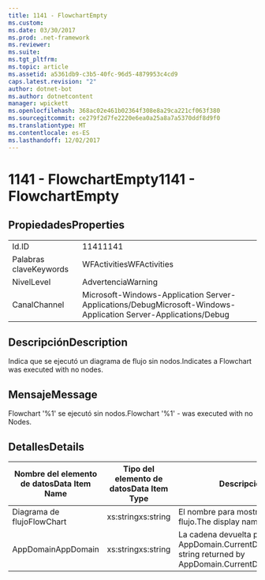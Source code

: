 ```yaml
---
title: 1141 - FlowchartEmpty
ms.custom: 
ms.date: 03/30/2017
ms.prod: .net-framework
ms.reviewer: 
ms.suite: 
ms.tgt_pltfrm: 
ms.topic: article
ms.assetid: a5361db9-c3b5-40fc-96d5-4879953c4cd9
caps.latest.revision: "2"
author: dotnet-bot
ms.author: dotnetcontent
manager: wpickett
ms.openlocfilehash: 368ac02e461b02364f308e8a29ca221cf063f380
ms.sourcegitcommit: ce279f2d7fe2220e6ea0a25a8a7a5370ddf8d9f0
ms.translationtype: MT
ms.contentlocale: es-ES
ms.lasthandoff: 12/02/2017
---
```

# <a name="1141---flowchartempty"></a><span data-ttu-id="239d8-102">1141 - FlowchartEmpty</span><span class="sxs-lookup"><span data-stu-id="239d8-102">1141 - FlowchartEmpty</span></span>
## <a name="properties"></a><span data-ttu-id="239d8-103">Propiedades</span><span class="sxs-lookup"><span data-stu-id="239d8-103">Properties</span></span>  
  
|||  
|-|-|  
|<span data-ttu-id="239d8-104">Id.</span><span class="sxs-lookup"><span data-stu-id="239d8-104">ID</span></span>|<span data-ttu-id="239d8-105">1141</span><span class="sxs-lookup"><span data-stu-id="239d8-105">1141</span></span>|  
|<span data-ttu-id="239d8-106">Palabras clave</span><span class="sxs-lookup"><span data-stu-id="239d8-106">Keywords</span></span>|<span data-ttu-id="239d8-107">WFActivities</span><span class="sxs-lookup"><span data-stu-id="239d8-107">WFActivities</span></span>|  
|<span data-ttu-id="239d8-108">Nivel</span><span class="sxs-lookup"><span data-stu-id="239d8-108">Level</span></span>|<span data-ttu-id="239d8-109">Advertencia</span><span class="sxs-lookup"><span data-stu-id="239d8-109">Warning</span></span>|  
|<span data-ttu-id="239d8-110">Canal</span><span class="sxs-lookup"><span data-stu-id="239d8-110">Channel</span></span>|<span data-ttu-id="239d8-111">Microsoft-Windows-Application Server-Applications/Debug</span><span class="sxs-lookup"><span data-stu-id="239d8-111">Microsoft-Windows-Application Server-Applications/Debug</span></span>|  
  
## <a name="description"></a><span data-ttu-id="239d8-112">Descripción</span><span class="sxs-lookup"><span data-stu-id="239d8-112">Description</span></span>  
 <span data-ttu-id="239d8-113">Indica que se ejecutó un diagrama de flujo sin nodos.</span><span class="sxs-lookup"><span data-stu-id="239d8-113">Indicates a Flowchart was executed with no nodes.</span></span>  
  
## <a name="message"></a><span data-ttu-id="239d8-114">Mensaje</span><span class="sxs-lookup"><span data-stu-id="239d8-114">Message</span></span>  
 <span data-ttu-id="239d8-115">Flowchart '%1' se ejecutó sin nodos.</span><span class="sxs-lookup"><span data-stu-id="239d8-115">Flowchart '%1' - was executed with no Nodes.</span></span>  
  
## <a name="details"></a><span data-ttu-id="239d8-116">Detalles</span><span class="sxs-lookup"><span data-stu-id="239d8-116">Details</span></span>  
  
|<span data-ttu-id="239d8-117">Nombre del elemento de datos</span><span class="sxs-lookup"><span data-stu-id="239d8-117">Data Item Name</span></span>|<span data-ttu-id="239d8-118">Tipo del elemento de datos</span><span class="sxs-lookup"><span data-stu-id="239d8-118">Data Item Type</span></span>|<span data-ttu-id="239d8-119">Descripción</span><span class="sxs-lookup"><span data-stu-id="239d8-119">Description</span></span>|  
|--------------------|--------------------|-----------------|  
|<span data-ttu-id="239d8-120">Diagrama de flujo</span><span class="sxs-lookup"><span data-stu-id="239d8-120">FlowChart</span></span>|<span data-ttu-id="239d8-121">xs:string</span><span class="sxs-lookup"><span data-stu-id="239d8-121">xs:string</span></span>|<span data-ttu-id="239d8-122">El nombre para mostrar del diagrama de flujo.</span><span class="sxs-lookup"><span data-stu-id="239d8-122">The display name of the FlowChart.</span></span>|  
|<span data-ttu-id="239d8-123">AppDomain</span><span class="sxs-lookup"><span data-stu-id="239d8-123">AppDomain</span></span>|<span data-ttu-id="239d8-124">xs:string</span><span class="sxs-lookup"><span data-stu-id="239d8-124">xs:string</span></span>|<span data-ttu-id="239d8-125">La cadena devuelta por AppDomain.CurrentDomain.FriendlyName.</span><span class="sxs-lookup"><span data-stu-id="239d8-125">The string returned by AppDomain.CurrentDomain.FriendlyName.</span></span>|
